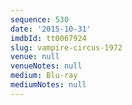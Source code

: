 ```yaml
---
sequence: 530
date: '2015-10-31'
imdbId: tt0067924
slug: vampire-circus-1972
venue: null
venueNotes: null
medium: Blu-ray
mediumNotes: null
---
```


